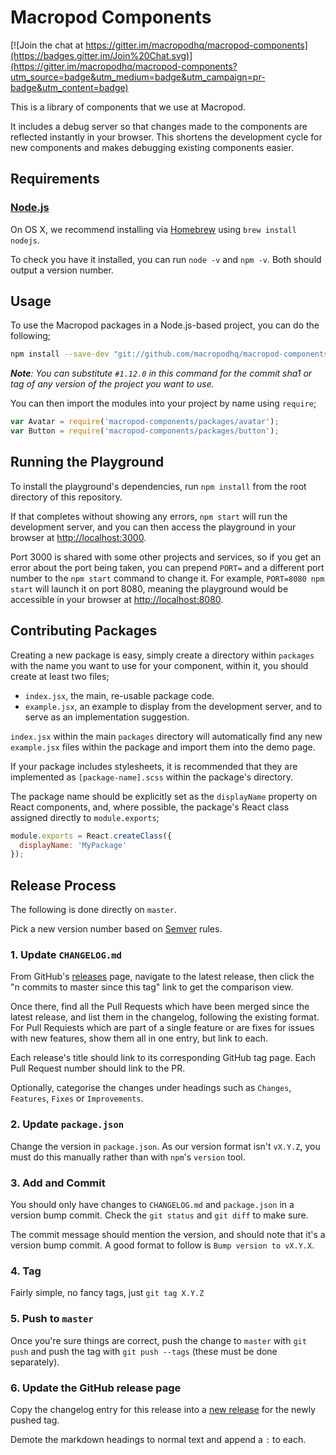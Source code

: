 # Macropod Components

[![Join the chat at https://gitter.im/macropodhq/macropod-components](https://badges.gitter.im/Join%20Chat.svg)](https://gitter.im/macropodhq/macropod-components?utm_source=badge&utm_medium=badge&utm_campaign=pr-badge&utm_content=badge)

This is a library of components that we use at Macropod.

It includes a debug server so that changes made to the components are reflected instantly in your browser. This shortens the development cycle for new components and makes debugging existing components easier.

## Requirements

### [Node.js](http://nodejs.org/download/)

On OS X, we recommend installing via [Homebrew](https://brew.sh) using `brew install nodejs`.

To check you have it installed, you can run `node -v` and `npm -v`. Both should output a version number.

## Usage

To use the Macropod packages in a Node.js-based project, you can do the following;

```sh
npm install --save-dev "git://github.com/macropodhq/macropod-components.git#1.12.0"
```

_**Note**: You can substitute `#1.12.0` in this command for the commit sha1 or tag of any version of the project you want to use._

You can then import the modules into your project by name using `require`;

```javascript
var Avatar = require('macropod-components/packages/avatar');
var Button = require('macropod-components/packages/button');
```

## Running the Playground

To install the playground's dependencies, run `npm install` from the root directory of this repository.

If that completes without showing any errors, `npm start` will run the development server, and you can then access the playground in your browser at <http://localhost:3000>.

Port 3000 is shared with some other projects and services, so if you get an error about the port being taken, you can prepend `PORT=` and a different port number to the `npm start` command to change it. For example, `PORT=8080 npm start` will launch it on port 8080, meaning the playground would be accessible in your browser at <http://localhost:8080>.

## Contributing Packages

Creating a new package is easy, simply create a directory within `packages` with the name you want to use for your component, within it, you should create at least two files;

* `index.jsx`, the main, re-usable package code.
* `example.jsx`, an example to display from the development server, and to serve as an implementation suggestion.

`index.jsx` within the main `packages` directory will automatically find any new `example.jsx` files within the package and import them into the demo page.

If your package includes stylesheets, it is recommended that they are implemented as `[package-name].scss` within the package's directory.

The package name should be explicitly set as the `displayName` property on React components, and, where possible, the package's React class assigned directly to `module.exports`;

```javascript
module.exports = React.createClass({
  displayName: 'MyPackage'
});
```

## Release Process

The following is done directly on `master`.

Pick a new version number based on [Semver](http://semver.org) rules.

### 1. Update `CHANGELOG.md`

From GitHub's [releases](https://github.com/macropodhq/macropod-components/releases) page, navigate to the latest release, then click the "n commits to master since this tag" link to get the comparison view.

Once there, find all the Pull Requests which have been merged since the latest release, and list them in the changelog, following the existing format. For Pull Requiests which are part of a single feature or are fixes for issues with new features, show them all in one entry, but link to each.

Each release's title should link to its corresponding GitHub tag page. Each Pull Request number should link to the PR.

Optionally, categorise the changes under headings such as `Changes`, `Features`, `Fixes` or `Improvements`.

### 2. Update `package.json`

Change the version in `package.json`. As our version format isn't `vX.Y.Z`, you must do this manually rather than with `npm`'s `version` tool.

### 3. Add and Commit

You should only have changes to `CHANGELOG.md` and `package.json` in a version bump commit. Check the `git status` and `git diff` to make sure.

The commit message should mention the version, and should note that it's a version bump commit. A good format to follow is `Bump version to vX.Y.X`.

### 4. Tag

Fairly simple, no fancy tags, just `git tag X.Y.Z`

### 5. Push to `master`

Once you're sure things are correct, push the change to `master` with `git push` and push the tag with `git push --tags` (these must be done separately).

### 6. Update the GitHub release page

Copy the changelog entry for this release into a [new release](https://github.com/macropodhq/macropod-components/releases/new) for the newly pushed tag.

Demote the markdown headings to normal text and append a `:` to each.
